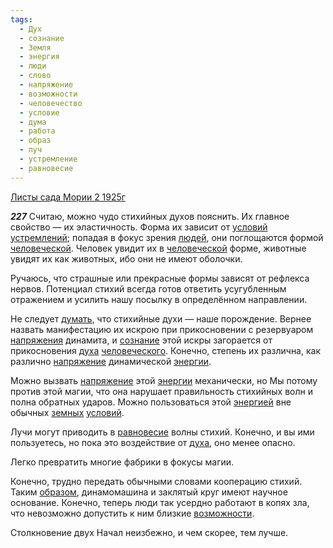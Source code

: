 ```yaml
---
tags:
  - Дух
  - сознание
  - Земля
  - энергия
  - люди
  - слово
  - напряжение
  - возможности
  - человечество
  - условие
  - дума
  - работа
  - образ
  - луч
  - устремление
  - равновесие
---
```


[Листы сада Мории 2 1925г](/agni/1925)

___227___
Считаю, можно чудо стихийных духов пояснить. Их главное свойство — их эластичность. Форма их зависит от [условий](/tag/#условие) [устремлений](/tag/#устремление); попадая в фокус зрения [людей](/tag/#люди), они поглощаются формой [человеческой](/tag/#человечество). Человек увидит их в [человеческой](/tag/#человечество) форме, животные увидят их как животных, ибо они не имеют оболочки.   

Ручаюсь, что страшные или прекрасные формы зависят от рефлекса нервов. Потенциал стихий всегда готов ответить усугубленным отражением и усилить нашу посылку в определённом направлении.   

Не следует [думать](/tag/#дума), что стихийные духи — наше порождение. Вернее назвать манифестацию их искрою при прикосновении с резервуаром [напряжения](/tag/#[напряжение](/tag/#напряжение)) динамита, и [сознание](/tag/#сознание) этой искры загорается от прикосновения [духа](/tag/#Дух) [человеческого](/tag/#человечество). Конечно, степень их различна, как различно [напряжение](/tag/#напряжение) динамической [энергии](/tag/#энергия).   

Можно вызвать [напряжение](/tag/#напряжение) этой [энергии](/tag/#энергия) механически, но Мы потому против этой магии, что она нарушает правильность стихийных волн и полна обратных ударов. Можно пользоваться этой [энергией](/tag/#энергия) вне обычных [земных](/tag/#Земля) [условий](/tag/#условие).   

Лучи могут приводить в [равновесие](/tag/#равновесие) волны стихий. Конечно, и вы ими пользуетесь, но пока это воздействие от [духа](/tag/#Дух), оно менее опасно.   

Легко превратить многие фабрики в фокусы магии.   

Конечно, трудно передать обычными словами кооперацию стихий. Таким [образом](/tag/#образ), динамомашина и заклятый круг имеют научное основание. Конечно, теперь люди так усердно работают в копях зла, что невозможно допустить к ним близкие [возможности](/tag/#возможности).   

Столкновение двух Начал неизбежно, и чем скорее, тем лучше.   

